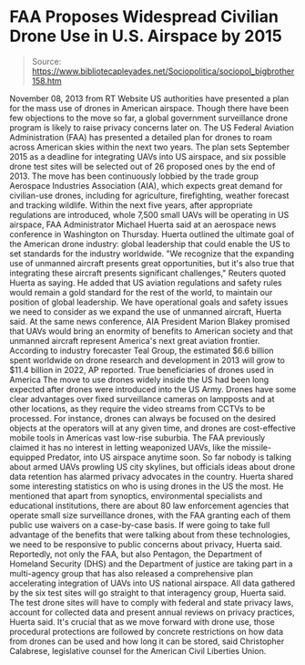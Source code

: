 # FAA Proposes Widespread Civilian Drone Use in U.S. Airspace by 2015

> Source: https://www.bibliotecapleyades.net/Sociopolitica/sociopol_bigbrother158.htm

November 08, 2013
from
RT Website
US authorities have presented a plan for the
mass use of drones in American airspace. Though there have been few
objections to the move so far, a global government surveillance drone
program is likely to raise privacy concerns later on.
The US Federal Aviation Administration (FAA)
has presented a detailed plan for drones to roam across American skies
within the next two years.
The plan sets September 2015 as a deadline for integrating
UAVs into US airspace, and six possible
drone test sites will be selected out of 26 proposed ones by the end of
2013.
The move has been continuously lobbied by the trade group Aerospace
Industries Association (AIA),
which expects great demand for civilian-use drones, including for
agriculture, firefighting, weather forecast and tracking wildlife.
Within the next five years, after appropriate regulations are introduced,
whole 7,500 small UAVs will be operating in US airspace, FAA Administrator
Michael Huerta said at an aerospace news conference in Washington on
Thursday.
Huerta outlined the ultimate goal of the American drone industry: global
leadership that could enable the US to set standards for the industry
worldwide.
"We recognize that the expanding use of
unmanned aircraft presents great opportunities, but it's also true that
integrating these aircraft presents significant challenges," Reuters
quoted Huerta as saying.
He added that US aviation regulations and safety
rules would remain a gold standard for the rest of the world,
to maintain our position of global
leadership.
We have operational goals and safety issues we need to consider as we
expand the use of unmanned aircraft, Huerta said.
At the same news conference, AIA President
Marion Blakey promised that UAVs would bring an enormity of
benefits to American society and that unmanned aircraft
represent America's next great aviation frontier.
According to industry forecaster
Teal Group, the estimated $6.6 billion spent worldwide on drone
research and development in 2013 will grow to $11.4 billion in 2022, AP
reported.
True beneficiaries of drones
used in America
The move to use drones widely inside the US had been long expected
after drones were introduced into the US Army.
Drones have some clear advantages over fixed surveillance cameras on
lampposts and at other locations, as they require the video streams from
CCTVs to be processed. For instance, drones can always be focused on the
desired objects at the operators will at any given time, and drones are
cost-effective mobile tools in Americas vast low-rise suburbia.
The FAA
previously claimed it has no interest in
letting weaponized UAVs, like the missile-equipped Predator, into US
airspace anytime soon.
So far nobody is talking about armed UAVs prowling US city skylines, but
officials ideas about drone data retention has alarmed privacy advocates in
the country.
Huerta shared some interesting statistics on who is using drones in the US
the most.
He mentioned that apart from synoptics,
environmental specialists and educational institutions, there are about 80
law enforcement agencies that operate small size surveillance drones, with
the FAA granting each of them public use waivers on a case-by-case basis.
If were going to take full advantage of
the benefits that were talking about from these technologies, we need
to be responsive to public concerns about privacy, Huerta said.
Reportedly, not only the FAA, but also Pentagon,
the Department of Homeland Security (DHS) and the Department of justice are
taking part in a multi-agency group that has also released a comprehensive
plan accelerating integration of UAVs into US national airspace.
All data gathered by the six test sites will go
straight to that interagency group, Huerta said.
The test drone sites will have to comply with federal and state privacy
laws, account for collected data and present annual reviews on privacy
practices, Huerta said.
It's crucial that as we move forward with
drone use, those procedural protections are followed by concrete
restrictions on how data from drones can be used and how long it can be
stored, said Christopher Calabrese, legislative counsel for the
American Civil Liberties Union.
